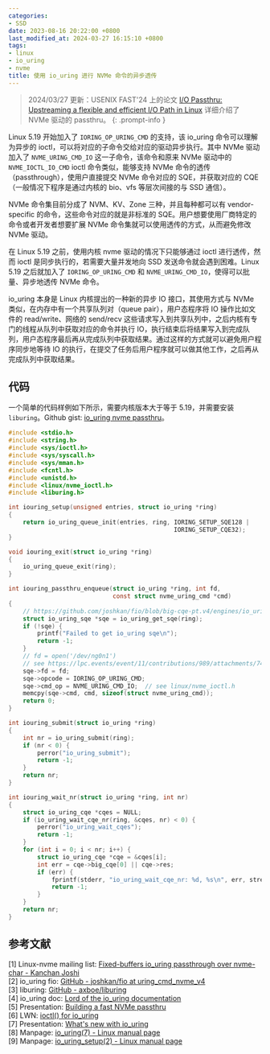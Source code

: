 ```yaml
---
categories:
- SSD
date: 2023-08-16 20:22:00 +0800
last_modified_at: 2024-03-27 16:15:10 +0800
tags:
- linux
- io_uring
- nvme
title: 使用 io_uring 进行 NVMe 命令的异步透传
---
```


> 2024/03/27 更新：USENIX FAST'24 上的论文 [I/O Passthru: Upstreaming a flexible and efficient I/O Path in Linux](https://www.usenix.org/conference/fast24/presentation/joshi) 详细介绍了 NVMe 驱动的 passthru。
{: .prompt-info }

Linux 5.19 开始加入了 `IORING_OP_URING_CMD` 的支持，该 io_uring 命令可以理解为异步的 ioctl，可以将对应的子命令交给对应的驱动异步执行。其中 NVMe 驱动加入了 `NVME_URING_CMD_IO` 这一子命令，该命令和原来 NVMe 驱动中的 `NVME_IOCTL_IO_CMD` ioctl 命令类似，能够支持 NVMe 命令的透传（passthrough），使用户直接提交 NVMe 命令对应的 SQE，并获取对应的 CQE（一般情况下程序是通过内核的 bio、vfs 等层次间接的与 SSD 通信）。

NVMe 命令集目前分成了 NVM、KV、Zone 三种，并且每种都可以有 vendor-specific 的命令，这些命令对应的就是非标准的 SQE。用户想要使用厂商特定的命令或者开发者想要扩展 NVMe 命令集就可以使用透传的方式，从而避免修改 NVMe 驱动。

在 Linux 5.19 之前，使用内核 nvme 驱动的情况下只能够通过 ioctl 进行透传，然而 ioctl 是同步执行的，若需要大量并发地向 SSD 发送命令就会遇到困难。Linux 5.19 之后就加入了 `IORING_OP_URING_CMD` 和 `NVME_URING_CMD_IO`，使得可以批量、异步地透传 NVMe 命令。

io_uring 本身是 Linux 内核提出的一种新的异步 IO 接口，其使用方式与 NVMe 类似，在内存中有一个共享队列对（queue pair），用户态程序将 IO 操作比如文件的 read/write、网络的 send/recv 这些请求写入到共享队列中，之后内核有专门的线程从队列中获取对应的命令并执行 IO，执行结束后将结果写入到完成队列，用户态程序最后再从完成队列中获取结果。通过这样的方式就可以避免用户程序同步地等待 IO 的执行，在提交了任务后用户程序就可以做其他工作，之后再从完成队列中获取结果。

## 代码

一个简单的代码样例如下所示，需要内核版本大于等于 5.19，并需要安装 `liburing`。Github gist: [io\_uring nvme passthru](https://gist.github.com/cs-qyzhang/27c6e0821670fe02ddaede1046135eba)。

```c
#include <stdio.h>
#include <string.h>
#include <sys/ioctl.h>
#include <sys/syscall.h>
#include <sys/mman.h>
#include <fcntl.h>
#include <unistd.h>
#include <linux/nvme_ioctl.h>
#include <liburing.h>

int iouring_setup(unsigned entries, struct io_uring *ring)
{
    return io_uring_queue_init(entries, ring, IORING_SETUP_SQE128 |
                                              IORING_SETUP_CQE32);
}

void iouring_exit(struct io_uring *ring)
{
    io_uring_queue_exit(ring);
}

int iouring_passthru_enqueue(struct io_uring *ring, int fd,
                             const struct nvme_uring_cmd *cmd)
{
    // https://github.com/joshkan/fio/blob/big-cqe-pt.v4/engines/io_uring.c
    struct io_uring_sqe *sqe = io_uring_get_sqe(ring);
    if (!sqe) {
        printf("Failed to get io_uring sqe\n");
        return -1;
    }
    // fd = open('/dev/ng0n1')
    // see https://lpc.events/event/11/contributions/989/attachments/747/1723/lpc-2021-building-a-fast-passthru.pdf
    sqe->fd = fd;
    sqe->opcode = IORING_OP_URING_CMD;
    sqe->cmd_op = NVME_URING_CMD_IO;  // see linux/nvme_ioctl.h
    memcpy(sqe->cmd, cmd, sizeof(struct nvme_uring_cmd));
    return 0;
}

int iouring_submit(struct io_uring *ring)
{
    int nr = io_uring_submit(ring);
    if (nr < 0) {
        perror("io_uring_submit");
        return -1;
    }
    return nr;
}

int iouring_wait_nr(struct io_uring *ring, int nr)
{
    struct io_uring_cqe *cqes = NULL;
    if (io_uring_wait_cqe_nr(ring, &cqes, nr) < 0) {
        perror("io_uring_wait_cqes");
        return -1;
    }
    for (int i = 0; i < nr; i++) {
        struct io_uring_cqe *cqe = &cqes[i];
        int err = cqe->big_cqe[0] || cqe->res;
        if (err) {
            fprintf(stderr, "io_uring_wait_cqe_nr: %d, %s\n", err, strerror(-err));
            return -1;
        }
    }
    return nr;
}
```

## 参考文献

[1] Linux-nvme mailing list: [Fixed-buffers io\_uring passthrough over nvme-char - Kanchan Joshi](https://lore.kernel.org/linux-nvme/20210805125539.66958-1-joshi.k@samsung.com/) \
[2] io_uring fio: [GitHub - joshkan/fio at uring\_cmd\_nvme\_v4](https://github.com/joshkan/fio/blob/big-cqe-pt.v4/engines/io_uring.c)\
[3] liburing: [GitHub - axboe/liburing](https://github.com/axboe/liburing)\
[4] io_uring doc: [Lord of the io\_uring documentation](https://unixism.net/loti/index.html)\
[5] Presentation: [Building a fast NVMe passthru](https://lpc.events/event/11/contributions/989/attachments/747/1723/lpc-2021-building-a-fast-passthru.pdf)\
[6] LWN: [ioctl() for io\_uring]( https://lwn.net/Articles/844875/ )\
[7] Presentation: [What's new with io\_uring](https://kernel.dk/axboe-kr2022.pdf)\
[8] Manpage: [io\_uring(7) - Linux manual page](https://man7.org/linux/man-pages/man7/io_uring.7.html)\
[9] Manpage: [io\_uring\_setup(2) - Linux manual page](https://man7.org/linux/man-pages/man2/io_uring_setup.2.html)